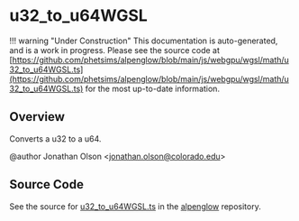 # u32_to_u64WGSL

!!! warning "Under Construction"
    This documentation is auto-generated, and is a work in progress. Please see the source code at
    [https://github.com/phetsims/alpenglow/blob/main/js/webgpu/wgsl/math/u32_to_u64WGSL.ts](https://github.com/phetsims/alpenglow/blob/main/js/webgpu/wgsl/math/u32_to_u64WGSL.ts) for the most up-to-date information.

## Overview

Converts a u32 to a u64.

@author Jonathan Olson &lt;jonathan.olson@colorado.edu&gt;



## Source Code

See the source for [u32_to_u64WGSL.ts](https://github.com/phetsims/alpenglow/blob/main/js/webgpu/wgsl/math/u32_to_u64WGSL.ts) in the [alpenglow](https://github.com/phetsims/alpenglow) repository.
